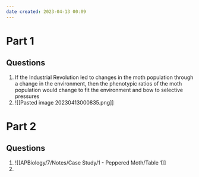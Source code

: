 ```yaml
---
date created: 2023-04-13 00:09
---
```


# Part 1

## Questions

1. If the Industrial Revolution led to changes in the moth population through a change in the environment, then the phenotypic ratios of the moth population would change to fit the environment and bow to selective pressures
2. ![[Pasted image 20230413000835.png]]

# Part 2
## Questions

1. ![[APBiology/7/Notes/Case Study/1 - Peppered Moth/Table 1]]
2. 